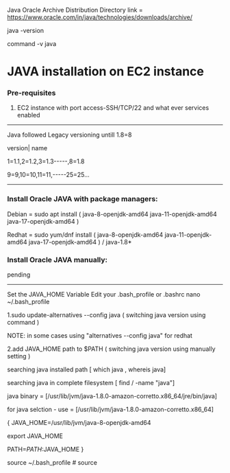 Java Oracle Archive Distribution Directory link = https://www.oracle.com/in/java/technologies/downloads/archive/

java -version

command -v java

# JAVA installation on EC2 instance
### Pre-requisites
1. EC2 instance with port access-SSH/TCP/22 and what ever services enabled
--------------------------------------------------------

Java followed Legacy versioning untill 1.8=8

version| name

1=1.1,2=1.2,3=1.3-----,8=1.8

9=9,10=10,11=11,-----25=25...

-------------------------------------------------------

### Install Oracle JAVA with package managers:
Debian = sudo apt install ( java-8-openjdk-amd64  java-11-openjdk-amd64  java-17-openjdk-amd64 )

Redhat = sudo yum/dnf install (  java-8-openjdk-amd64  java-11-openjdk-amd64  java-17-openjdk-amd64 ) / java-1.8*

### Install Oracle JAVA manually:
pending

-----------------------------------------------------------------------------------

Set the JAVA_HOME Variable
Edit your .bash_profile or .bashrc
nano ~/.bash_profile

1.sudo update-alternatives --config java ( switching java version using command )

NOTE: in some cases using "alternatives --config java"  for redhat

2.add JAVA_HOME path to $PATH ( switching java version using manually setting )

searching java installed path [ which java , whereis java]

searching java in complete filesystem [ find / -name "java"]

java binary = [/usr/lib/jvm/java-1.8.0-amazon-corretto.x86_64/jre/bin/java]

for java selction - use = [/usr/lib/jvm/java-1.8.0-amazon-corretto.x86_64]

{ JAVA_HOME=/usr/lib/jvm/java-8-openjdk-amd64

export JAVA_HOME

PATH=$PATH:$JAVA_HOME  }

source ~/.bash_profile  # source
